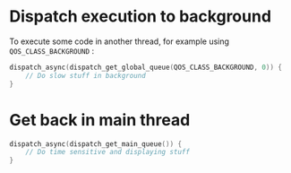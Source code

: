 # Dispatch execution to background

To execute some code in another thread, for example using `QOS_CLASS_BACKGROUND` : 

```` Swift
dispatch_async(dispatch_get_global_queue(QOS_CLASS_BACKGROUND, 0)) {
    // Do slow stuff in background
}
````

# Get back in main thread

```` Swift
dispatch_async(dispatch_get_main_queue()) {
    // Do time sensitive and displaying stuff
}
````
